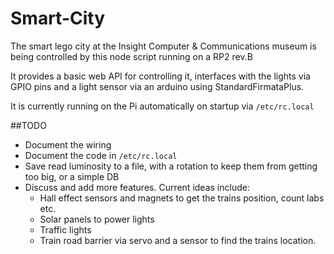 # Smart-City 

The smart lego city at the Insight Computer & Communications museum is being 
controlled by this node script running on a RP2 rev.B

It provides a basic web API for controlling it, interfaces with the lights via
GPIO pins and a light sensor via an arduino using StandardFirmataPlus.

It is currently running on the Pi automatically on startup via `/etc/rc.local`

##TODO

- Document the wiring
- Document the code in `/etc/rc.local`
- Save read luminosity to a file, with a rotation to keep them from getting too big, or a simple DB
- Discuss and add more features. Current ideas include:
  - Hall effect sensors and magnets to get the trains position, count labs etc.
  - Solar panels to power lights
  - Traffic lights
  - Train road barrier via servo and a sensor to find the trains location.

